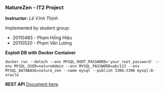 ### NatureZen - IT2 Project

**Instructor:** *Lê Vĩnh Thịnh*

Implemented by student group:

- 20110483 - Phạm Hồng Hiệu
- 20110520 - Phạm Văn Lương

**Exploit DB with Docker Container**
~~~
docker run --detach --env MYSQL_ROOT_PASSWORD='your_root_password' --env MYSQL_USER=natureAdmin --env MYSQL_PASSWORD=abc123 --env MYSQL_DATABASE=nature_zen --name mysql --publish 3306:3306 mysql:8-oracle
~~~
**REST API**
[Document here](http://localhost:8080/swagger-ui/index.html#/ "Swagger-ui").
